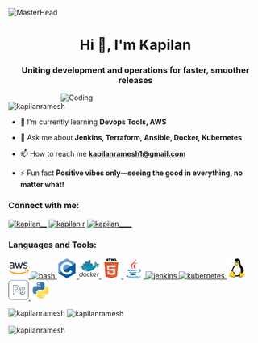 ![MasterHead](https://www.acldigital.com/sites/default/files/2021-01/Banner_5%20Reasons%20Why%20Your%20Business%20Needs%20to%20Adopt%20DevOps%20Now.jpg)
<h1 align="center">Hi 👋, I'm Kapilan</h1>
<h3 align="center"> Uniting development and operations for faster, smoother releases </h3>
<img align="right" alt="Coding" width="400" src="https://liveimages.algoworks.com/new-algoworks/wp-content/uploads/2022/08/30161708/DevOps-min-min.gif">

<p align="left"> <img src="https://komarev.com/ghpvc/?username=kapilanramesh&label=Profile%20views&color=0e75b6&style=flat" alt="kapilanramesh" /> </p>

- 🌱 I’m currently learning **Devops Tools, AWS**

- 💬 Ask me about **Jenkins, Terraform, Ansible, Docker, Kubernetes**

- 📫 How to reach me **kapilanramesh1@gmail.com**

- ⚡ Fun fact **Positive vibes only—seeing the good in everything, no matter what!**

<h3 align="left">Connect with me:</h3>
<p align="left">
<a href="https://twitter.com/kapilan__" target="blank"><img align="center" src="https://raw.githubusercontent.com/rahuldkjain/github-profile-readme-generator/master/src/images/icons/Social/twitter.svg" alt="kapilan__" height="30" width="40" /></a>
<a href="https://linkedin.com/in/kapilan r" target="blank"><img align="center" src="https://raw.githubusercontent.com/rahuldkjain/github-profile-readme-generator/master/src/images/icons/Social/linked-in-alt.svg" alt="kapilan r" height="30" width="40" /></a>
<a href="https://instagram.com/kapilan____" target="blank"><img align="center" src="https://raw.githubusercontent.com/rahuldkjain/github-profile-readme-generator/master/src/images/icons/Social/instagram.svg" alt="kapilan____" height="30" width="40" /></a>
</p>

<h3 align="left">Languages and Tools:</h3>
<p align="left"> <a href="https://aws.amazon.com" target="_blank" rel="noreferrer"> <img src="https://raw.githubusercontent.com/devicons/devicon/master/icons/amazonwebservices/amazonwebservices-original-wordmark.svg" alt="aws" width="40" height="40"/> </a> <a href="https://www.gnu.org/software/bash/" target="_blank" rel="noreferrer"> <img src="https://www.vectorlogo.zone/logos/gnu_bash/gnu_bash-icon.svg" alt="bash" width="40" height="40"/> </a> <a href="https://www.cprogramming.com/" target="_blank" rel="noreferrer"> <img src="https://raw.githubusercontent.com/devicons/devicon/master/icons/c/c-original.svg" alt="c" width="40" height="40"/> </a> <a href="https://www.docker.com/" target="_blank" rel="noreferrer"> <img src="https://raw.githubusercontent.com/devicons/devicon/master/icons/docker/docker-original-wordmark.svg" alt="docker" width="40" height="40"/> </a> <a href="https://www.w3.org/html/" target="_blank" rel="noreferrer"> <img src="https://raw.githubusercontent.com/devicons/devicon/master/icons/html5/html5-original-wordmark.svg" alt="html5" width="40" height="40"/> </a> <a href="https://www.java.com" target="_blank" rel="noreferrer"> <img src="https://raw.githubusercontent.com/devicons/devicon/master/icons/java/java-original.svg" alt="java" width="40" height="40"/> </a> <a href="https://www.jenkins.io" target="_blank" rel="noreferrer"> <img src="https://www.vectorlogo.zone/logos/jenkins/jenkins-icon.svg" alt="jenkins" width="40" height="40"/> </a> <a href="https://kubernetes.io" target="_blank" rel="noreferrer"> <img src="https://www.vectorlogo.zone/logos/kubernetes/kubernetes-icon.svg" alt="kubernetes" width="40" height="40"/> </a> <a href="https://www.linux.org/" target="_blank" rel="noreferrer"> <img src="https://raw.githubusercontent.com/devicons/devicon/master/icons/linux/linux-original.svg" alt="linux" width="40" height="40"/> </a> <a href="https://www.photoshop.com/en" target="_blank" rel="noreferrer"> <img src="https://raw.githubusercontent.com/devicons/devicon/master/icons/photoshop/photoshop-line.svg" alt="photoshop" width="40" height="40"/> </a> <a href="https://www.python.org" target="_blank" rel="noreferrer"> <img src="https://raw.githubusercontent.com/devicons/devicon/master/icons/python/python-original.svg" alt="python" width="40" height="40"/> </a> </p>

<p><img align="left" src="https://github-readme-stats.vercel.app/api/top-langs?username=kapilanramesh&show_icons=true&locale=en&layout=compact" alt="kapilanramesh" /></p>

<p>&nbsp;<img align="center" src="https://github-readme-stats.vercel.app/api?username=kapilanramesh&show_icons=true&locale=en" alt="kapilanramesh" /></p>

<p><img align="center" src="https://github-readme-streak-stats.herokuapp.com/?user=kapilanramesh&" alt="kapilanramesh" /></p>

